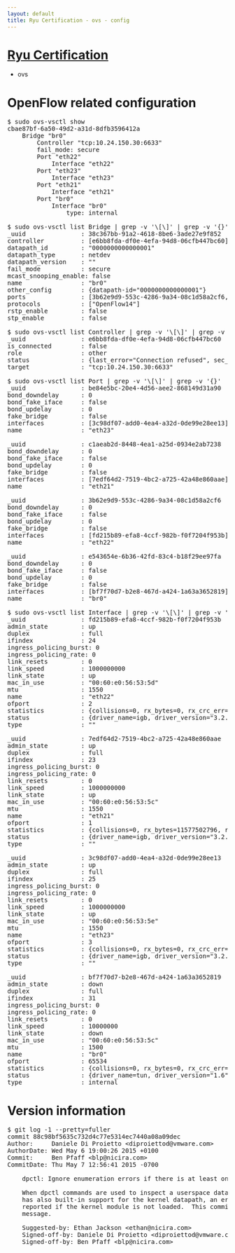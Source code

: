 ```yaml
---
layout: default
title: Ryu Certification - ovs - config
---
```

# [Ryu Certification](http://osrg.github.io/ryu/certification.html)
* ovs 

# OpenFlow related configuration
<pre>
$ sudo ovs-vsctl show
cbae87bf-6a50-49d2-a31d-8dfb3596412a
    Bridge "br0"
        Controller "tcp:10.24.150.30:6633"
        fail_mode: secure
        Port "eth22"
            Interface "eth22"
        Port "eth23"
            Interface "eth23"
        Port "eth21"
            Interface "eth21"
        Port "br0"
            Interface "br0"
                type: internal

$ sudo ovs-vsctl list Bridge | grep -v '\[\]' | grep -v '{}'
_uuid               : 38c367bb-91a2-4618-8be6-3ade27e9f852
controller          : [e6bb8fda-df0e-4efa-94d8-06cfb447bc60]
datapath_id         : "0000000000000001"
datapath_type       : netdev
datapath_version    : "<built-in>"
fail_mode           : secure
mcast_snooping_enable: false
name                : "br0"
other_config        : {datapath-id="0000000000000001"}
ports               : [3b62e9d9-553c-4286-9a34-08c1d58a2cf6, be84e5bc-20e4-4d56-aee2-868149d31a90, c1aeab2d-8448-4ea1-a25d-0934e2ab7238, e543654e-6b36-42fd-83c4-b18f29ee97fa]
protocols           : ["OpenFlow14"]
rstp_enable         : false
stp_enable          : false

$ sudo ovs-vsctl list Controller | grep -v '\[\]' | grep -v '{}'
_uuid               : e6bb8fda-df0e-4efa-94d8-06cfb447bc60
is_connected        : false
role                : other
status              : {last_error="Connection refused", sec_since_connect="647", sec_since_disconnect="1", state=BACKOFF}
target              : "tcp:10.24.150.30:6633"

$ sudo ovs-vsctl list Port | grep -v '\[\]' | grep -v '{}'
_uuid               : be84e5bc-20e4-4d56-aee2-868149d31a90
bond_downdelay      : 0
bond_fake_iface     : false
bond_updelay        : 0
fake_bridge         : false
interfaces          : [3c98df07-add0-4ea4-a32d-0de99e28ee13]
name                : "eth23"

_uuid               : c1aeab2d-8448-4ea1-a25d-0934e2ab7238
bond_downdelay      : 0
bond_fake_iface     : false
bond_updelay        : 0
fake_bridge         : false
interfaces          : [7edf64d2-7519-4bc2-a725-42a48e860aae]
name                : "eth21"

_uuid               : 3b62e9d9-553c-4286-9a34-08c1d58a2cf6
bond_downdelay      : 0
bond_fake_iface     : false
bond_updelay        : 0
fake_bridge         : false
interfaces          : [fd215b89-efa8-4ccf-982b-f0f7204f953b]
name                : "eth22"

_uuid               : e543654e-6b36-42fd-83c4-b18f29ee97fa
bond_downdelay      : 0
bond_fake_iface     : false
bond_updelay        : 0
fake_bridge         : false
interfaces          : [bf7f70d7-b2e8-467d-a424-1a63a3652819]
name                : "br0"

$ sudo ovs-vsctl list Interface | grep -v '\[\]' | grep -v '{}'
_uuid               : fd215b89-efa8-4ccf-982b-f0f7204f953b
admin_state         : up
duplex              : full
ifindex             : 24
ingress_policing_burst: 0
ingress_policing_rate: 0
link_resets         : 0
link_speed          : 1000000000
link_state          : up
mac_in_use          : "00:60:e0:56:53:5d"
mtu                 : 1550
name                : "eth22"
ofport              : 2
statistics          : {collisions=0, rx_bytes=0, rx_crc_err=0, rx_dropped=0, rx_errors=0, rx_frame_err=0, rx_over_err=0, rx_packets=0, tx_bytes=9569823870, tx_dropped=0, tx_errors=0, tx_packets=6380943}
status              : {driver_name=igb, driver_version="3.2.10-k", firmware_version="2.10-9"}
type                : ""

_uuid               : 7edf64d2-7519-4bc2-a725-42a48e860aae
admin_state         : up
duplex              : full
ifindex             : 23
ingress_policing_burst: 0
ingress_policing_rate: 0
link_resets         : 0
link_speed          : 1000000000
link_state          : up
mac_in_use          : "00:60:e0:56:53:5c"
mtu                 : 1550
name                : "eth21"
ofport              : 1
statistics          : {collisions=0, rx_bytes=11577502796, rx_crc_err=0, rx_dropped=0, rx_errors=0, rx_frame_err=0, rx_over_err=0, rx_packets=7721023, tx_bytes=0, tx_dropped=0, tx_errors=0, tx_packets=0}
status              : {driver_name=igb, driver_version="3.2.10-k", firmware_version="2.10-9"}
type                : ""

_uuid               : 3c98df07-add0-4ea4-a32d-0de99e28ee13
admin_state         : up
duplex              : full
ifindex             : 25
ingress_policing_burst: 0
ingress_policing_rate: 0
link_resets         : 0
link_speed          : 1000000000
link_state          : up
mac_in_use          : "00:60:e0:56:53:5e"
mtu                 : 1550
name                : "eth23"
ofport              : 3
statistics          : {collisions=0, rx_bytes=0, rx_crc_err=0, rx_dropped=0, rx_errors=0, rx_frame_err=0, rx_over_err=0, rx_packets=0, tx_bytes=221895000, tx_dropped=0, tx_errors=0, tx_packets=147930}
status              : {driver_name=igb, driver_version="3.2.10-k", firmware_version="2.10-9"}
type                : ""

_uuid               : bf7f70d7-b2e8-467d-a424-1a63a3652819
admin_state         : down
duplex              : full
ifindex             : 31
ingress_policing_burst: 0
ingress_policing_rate: 0
link_resets         : 0
link_speed          : 10000000
link_state          : down
mac_in_use          : "00:60:e0:56:53:5c"
mtu                 : 1500
name                : "br0"
ofport              : 65534
statistics          : {collisions=0, rx_bytes=0, rx_crc_err=0, rx_dropped=0, rx_errors=0, rx_frame_err=0, rx_over_err=0, rx_packets=0, tx_bytes=0, tx_dropped=0, tx_errors=0, tx_packets=0}
status              : {driver_name=tun, driver_version="1.6", firmware_version="N/A"}
type                : internal
</pre>

# Version information
<pre>
$ git log -1 --pretty=fuller
commit 88c98bf5635c732d4c77e5314ec7440a08a09dec
Author:     Daniele Di Proietto &lt;diproiettod@vmware.com&gt;
AuthorDate: Wed May 6 19:00:26 2015 +0100
Commit:     Ben Pfaff &lt;blp@nicira.com&gt;
CommitDate: Thu May 7 12:56:41 2015 -0700

    dpctl: Ignore enumeration errors if there is at least one datapath.
    
    When dpctl commands are used to inspect a userspace datapath, but OVS
    has also built-in support for the kernel datapath, an error message is
    reported if the kernel module is not loaded.  This commit suppresses the
    message.
    
    Suggested-by: Ethan Jackson &lt;ethan@nicira.com&gt;
    Signed-off-by: Daniele Di Proietto &lt;diproiettod@vmware.com&gt;
    Signed-off-by: Ben Pfaff &lt;blp@nicira.com&gt;
</pre>

